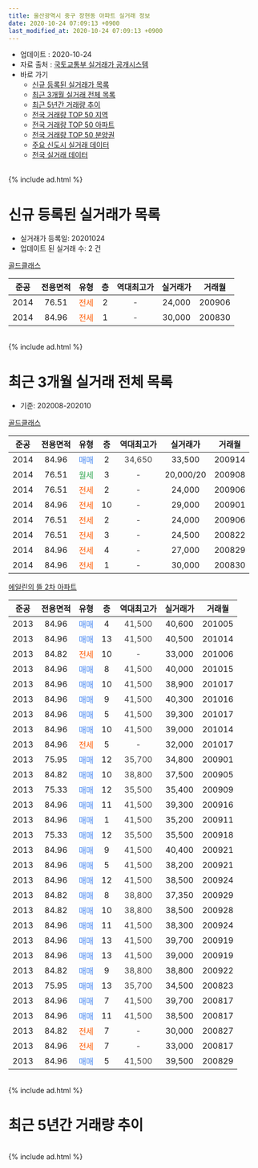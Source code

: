 ```yaml
---
title: 울산광역시 중구 장현동 아파트 실거래 정보
date: 2020-10-24 07:09:13 +0900
last_modified_at: 2020-10-24 07:09:13 +0900
---
```


* 업데이트 : 2020-10-24
* 자료 출처 : [국토교통부 실거래가 공개시스템](http://rt.molit.go.kr)
* 바로 가기
    * [신규 등록된 실거래가 목록](#신규-등록된-실거래가-목록)
    * [최근 3개월 실거래 전체 목록](#최근-3개월-실거래-전체-목록)
    * [최근 5년간 거래량 추이](#최근-5년간-거래량-추이)
    * [전국 거래량 TOP 50 지역](https://inasie.github.io/apt-trade-info/최근-3개월-전국에서-가장-거래가-많이-발생한-지역)
    * [전국 거래량 TOP 50 아파트](https://inasie.github.io/apt-trade-info/최근-3개월-전국에서-가장-거래가-많이-발생한-아파트)
    * [전국 거래량 TOP 50 분양권](https://inasie.github.io/apt-trade-info/최근-3개월-전국에서-가장-거래가-많이-발생한-분양권)
    * [주요 신도시 실거래 데이터](https://inasie.github.io/apt-trade-info/주요-신도시)
    * [전국 실거래 데이터](https://inasie.github.io/apt-trade-info/전국)
<br>
{% include ad.html %}
<br>

# 신규 등록된 실거래가 목록
* 실거래가 등록일: 20201024
* 업데이트 된 실거래 수: 2 건


[골드클래스](https://search.naver.com/search.naver?query=%EC%9A%B8%EC%82%B0%EA%B4%91%EC%97%AD%EC%8B%9C+%EC%A4%91%EA%B5%AC+%EC%9E%A5%ED%98%84%EB%8F%99+%EA%B3%A8%EB%93%9C%ED%81%B4%EB%9E%98%EC%8A%A4)

|준공|전용면적|유형|층|역대최고가|실거래가|거래월|
|:---:|:---:|:---:|:---:|:---:|:---:|:---:|
|2014|76.51|<span style="color:#ff5a00">전세</span>|2|<span style="color:#444444">-</span>|24,000|200906|
|2014|84.96|<span style="color:#ff5a00">전세</span>|1|<span style="color:#444444">-</span>|30,000|200830|


<br>
{% include ad.html %}
<br>

# 최근 3개월 실거래 전체 목록
* 기준: 202008-202010


[골드클래스](https://search.naver.com/search.naver?query=%EC%9A%B8%EC%82%B0%EA%B4%91%EC%97%AD%EC%8B%9C+%EC%A4%91%EA%B5%AC+%EC%9E%A5%ED%98%84%EB%8F%99+%EA%B3%A8%EB%93%9C%ED%81%B4%EB%9E%98%EC%8A%A4)

|준공|전용면적|유형|층|역대최고가|실거래가|거래월|
|:---:|:---:|:---:|:---:|:---:|:---:|:---:|
|2014|84.96|<span style="color:#4285f3">매매</span>|2|<span style="color:#444444">34,650</span>|33,500|200914|
|2014|76.51|<span style="color:#34a853">월세</span>|3|<span style="color:#444444">-</span>|20,000/20|200908|
|2014|76.51|<span style="color:#ff5a00">전세</span>|2|<span style="color:#444444">-</span>|24,000|200906|
|2014|84.96|<span style="color:#ff5a00">전세</span>|10|<span style="color:#444444">-</span>|29,000|200901|
|2014|76.51|<span style="color:#ff5a00">전세</span>|2|<span style="color:#444444">-</span>|24,000|200906|
|2014|76.51|<span style="color:#ff5a00">전세</span>|3|<span style="color:#444444">-</span>|24,500|200822|
|2014|84.96|<span style="color:#ff5a00">전세</span>|4|<span style="color:#444444">-</span>|27,000|200829|
|2014|84.96|<span style="color:#ff5a00">전세</span>|1|<span style="color:#444444">-</span>|30,000|200830|

[에일린의 뜰 2차 아파트](https://search.naver.com/search.naver?query=%EC%9A%B8%EC%82%B0%EA%B4%91%EC%97%AD%EC%8B%9C+%EC%A4%91%EA%B5%AC+%EC%9E%A5%ED%98%84%EB%8F%99+%EC%97%90%EC%9D%BC%EB%A6%B0%EC%9D%98+%EB%9C%B0+2%EC%B0%A8+%EC%95%84%ED%8C%8C%ED%8A%B8)

|준공|전용면적|유형|층|역대최고가|실거래가|거래월|
|:---:|:---:|:---:|:---:|:---:|:---:|:---:|
|2013|84.96|<span style="color:#4285f3">매매</span>|4|<span style="color:#444444">41,500</span>|40,600|201005|
|2013|84.96|<span style="color:#4285f3">매매</span>|13|<span style="color:#444444">41,500</span>|40,500|201014|
|2013|84.82|<span style="color:#ff5a00">전세</span>|10|<span style="color:#444444">-</span>|33,000|201006|
|2013|84.96|<span style="color:#4285f3">매매</span>|8|<span style="color:#444444">41,500</span>|40,000|201015|
|2013|84.96|<span style="color:#4285f3">매매</span>|10|<span style="color:#444444">41,500</span>|38,900|201017|
|2013|84.96|<span style="color:#4285f3">매매</span>|9|<span style="color:#444444">41,500</span>|40,300|201016|
|2013|84.96|<span style="color:#4285f3">매매</span>|5|<span style="color:#444444">41,500</span>|39,300|201017|
|2013|84.96|<span style="color:#4285f3">매매</span>|10|<span style="color:#444444">41,500</span>|39,000|201014|
|2013|84.96|<span style="color:#ff5a00">전세</span>|5|<span style="color:#444444">-</span>|32,000|201017|
|2013|75.95|<span style="color:#4285f3">매매</span>|12|<span style="color:#444444">35,700</span>|34,800|200901|
|2013|84.82|<span style="color:#4285f3">매매</span>|10|<span style="color:#444444">38,800</span>|37,500|200905|
|2013|75.33|<span style="color:#4285f3">매매</span>|12|<span style="color:#444444">35,500</span>|35,400|200909|
|2013|84.96|<span style="color:#4285f3">매매</span>|11|<span style="color:#444444">41,500</span>|39,300|200916|
|2013|84.96|<span style="color:#4285f3">매매</span>|1|<span style="color:#444444">41,500</span>|35,200|200911|
|2013|75.33|<span style="color:#4285f3">매매</span>|12|<span style="color:#444444">35,500</span>|35,500|200918|
|2013|84.96|<span style="color:#4285f3">매매</span>|9|<span style="color:#444444">41,500</span>|40,400|200921|
|2013|84.96|<span style="color:#4285f3">매매</span>|5|<span style="color:#444444">41,500</span>|38,200|200921|
|2013|84.96|<span style="color:#4285f3">매매</span>|12|<span style="color:#444444">41,500</span>|38,500|200924|
|2013|84.82|<span style="color:#4285f3">매매</span>|8|<span style="color:#444444">38,800</span>|37,350|200929|
|2013|84.82|<span style="color:#4285f3">매매</span>|10|<span style="color:#444444">38,800</span>|38,500|200928|
|2013|84.96|<span style="color:#4285f3">매매</span>|11|<span style="color:#444444">41,500</span>|38,300|200924|
|2013|84.96|<span style="color:#4285f3">매매</span>|13|<span style="color:#444444">41,500</span>|39,700|200919|
|2013|84.96|<span style="color:#4285f3">매매</span>|13|<span style="color:#444444">41,500</span>|39,000|200919|
|2013|84.82|<span style="color:#4285f3">매매</span>|9|<span style="color:#444444">38,800</span>|38,800|200922|
|2013|75.95|<span style="color:#4285f3">매매</span>|13|<span style="color:#444444">35,700</span>|34,500|200823|
|2013|84.96|<span style="color:#4285f3">매매</span>|7|<span style="color:#444444">41,500</span>|39,700|200817|
|2013|84.96|<span style="color:#4285f3">매매</span>|11|<span style="color:#444444">41,500</span>|38,500|200817|
|2013|84.82|<span style="color:#ff5a00">전세</span>|7|<span style="color:#444444">-</span>|30,000|200827|
|2013|84.96|<span style="color:#ff5a00">전세</span>|7|<span style="color:#444444">-</span>|33,000|200817|
|2013|84.96|<span style="color:#4285f3">매매</span>|5|<span style="color:#444444">41,500</span>|39,500|200829|


<br>
{% include ad.html %}
<br>

# 최근 5년간 거래량 추이


<div style="width:100%;">
    <canvas id="deal_progress" height="200"></canvas>
</div>

<script>
new Chart(document.getElementById("deal_progress"), {
    type: 'line',
    data: {
        labels: ['201510','201511','201512','201601','201602','201603','201604','201605','201606','201607','201608','201609','201610','201611','201612','201701','201702','201703','201704','201705','201706','201707','201708','201709','201710','201711','201712','201801','201802','201803','201804','201805','201806','201807','201808','201809','201810','201811','201812','201901','201902','201903','201904','201905','201906','201907','201908','201909','201910','201911','201912','202001','202002','202003','202004','202005','202006','202007','202008','202009','202010'],
        datasets: [{
            label: '매매',
            pointRadius: 1,
            data: [2, 6, 3, 1, 2, 3, 2, 2, 5, 3, 4, 7, 4, 5, 2, 1, 1, 2, 4, 1, 2, 3, 8, 4, 9, 5, 4, 2, 1, 11, 1, 3, 0, 4, 1, 1, 5, 1, 2, 0, 2, 5, 1, 1, 3, 4, 3, 10, 15, 7, 0, 11, 5, 8, 5, 6, 17, 12, 4, 16, 7],
            borderColor: "rgba(255, 201, 14, 1)",
            backgroundColor: "rgba(255, 201, 14, 0.5)",
            fill: false,
            lineTension: 0
        },{
            label: '전월세',
            pointRadius: 1,
            data: [2, 5, 5, 5, 2, 0, 46, 35, 17, 6, 1, 0, 1, 0, 1, 1, 3, 2, 1, 0, 0, 2, 4, 0, 2, 2, 2, 2, 3, 3, 0, 12, 11, 1, 3, 5, 2, 0, 3, 4, 3, 4, 0, 5, 1, 4, 2, 4, 5, 5, 2, 2, 3, 2, 10, 17, 17, 4, 5, 4, 2],
            borderColor: "rgba(0, 141, 185, 1)",
            backgroundColor: "rgba(0, 141, 185, 0.5)",
            fill: false,
            lineTension: 0
        }
        ]
    },
    options: {
        responsive: true,
        title: {
            display: false
        },
        tooltips: {
            mode: 'index',
            intersect: false
        },
        hover: {
            mode: 'nearest',
            intersect: true
        },
        scales: {
            xAxes: [{
                display: true,
                scaleLabel: {
                    display: true,
                    labelString: '년/월'
                }
            }],
            yAxes: [{
                display: true,
                ticks: {
                    suggestedMin: 0,
                },
                scaleLabel: {
                    display: true,
                    labelString: '실거래 수'
                }
            }]
        }
    }
});

</script>


<br>
{% include ad.html %}
<br>

